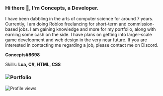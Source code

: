 ### Hi there 👋, I'm Concepts, a Developer.
I have been dabbling in the arts of computer science for around 7 years. Currently, I am doing Roblox freelancing for short-term and commission-based jobs. I am gaining knowledge and more for my portfolio, along with earning some cash on the side. I have plans on getting into larger-scale game development and web design in the very near future. If you are interested in contacting me regarding a job, please contact me on Discord.

**Concepts#8698**

Skills: **Lua, C#, HTML, CSS**

### ![Portfolio](https://deadpan-spider-049.notion.site/Portfolio-5f49b48b521546eeb1301ab2634c3c38)

![Profile views](https://gpvc.arturio.dev/Concxpts)  
